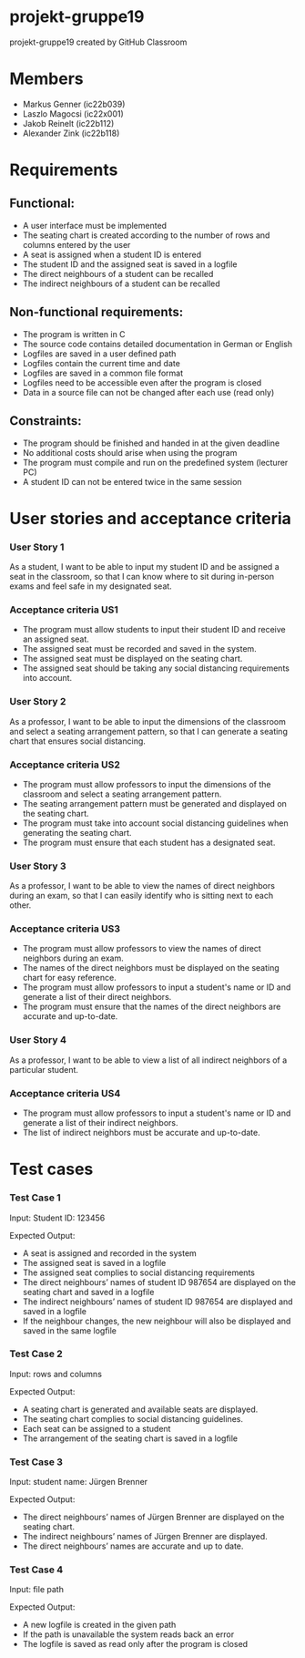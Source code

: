 # projekt-gruppe19
projekt-gruppe19 created by GitHub Classroom
# Members
- Markus Genner (ic22b039)
- Laszlo Magocsi (ic22x001)
- Jakob Reinelt (ic22b112)
- Alexander Zink (ic22b118)


# Requirements

## Functional:

- A user interface must be implemented
- The seating chart is created according to the number of rows and columns entered by the user
- A seat is assigned when a student ID is entered
- The student ID and the assigned seat is saved in a logfile
- The direct neighbours of a student can be recalled
- The indirect neighbours of a student can be recalled


## Non-functional requirements:

- The program is written in C
- The source code contains detailed documentation in German or English
- Logfiles are saved in a user defined path
- Logfiles contain the current time and date
- Logfiles are saved in a common file format
- Logfiles need to be accessible even after the program is closed
- Data in a source file can not be changed after each use (read only)


## Constraints:

- The program should be finished and handed in at the given deadline
- No additional costs should arise when using the program 
- The program must compile and run on the predefined system (lecturer PC)
- A student ID can not be entered twice in the same session


# User stories and acceptance criteria

### **User Story 1**

As a student, I want to be able to input my student ID and be assigned a seat in the classroom, so that I can know where to sit during 
in-person exams and feel safe in my designated seat.

### Acceptance criteria US1

-	The program must allow students to input their student ID and receive an assigned seat.
-	The assigned seat must be recorded and saved in the system.
-	The assigned seat must be displayed on the seating chart.
-	The assigned seat should be taking any social distancing requirements into account.


### **User Story 2**

As a professor, I want to be able to input the dimensions of the classroom and select a seating arrangement pattern, so that I can generate
a seating chart that ensures social distancing.

### Acceptance criteria US2

-	The program must allow professors to input the dimensions of the classroom and select a seating arrangement pattern.
-	The seating arrangement pattern must be generated and displayed on the seating chart.
-	The program must take into account social distancing guidelines when generating the seating chart.
-	The program must ensure that each student has a designated seat.


### User Story 3

As a professor, I want to be able to view the names of direct neighbors during an exam, so that I can easily identify who is sitting next to 
each other.

### Acceptance criteria US3

-	The program must allow professors to view the names of direct neighbors during an exam.
-	The names of the direct neighbors must be displayed on the seating chart for easy reference.
-	The program must allow professors to input a student's name or ID and generate a list of their direct neighbors.
-	The program must ensure that the names of the direct neighbors are accurate and up-to-date.


### **User Story 4**

As a professor, I want to be able to view a list of all indirect neighbors of a particular student.

  ### Acceptance criteria US4

-	The program must allow professors to input a student's name or ID and generate a list of their indirect neighbors.
-	The list of indirect neighbors must be accurate and up-to-date.

# Test cases

### Test Case 1

Input: Student ID: 123456

Expected Output:

-	A seat is assigned and recorded in the system
-	The assigned seat is saved in a logfile
-	The assigned seat complies to social distancing requirements
-	The direct neighbours’ names of student ID 987654 are displayed on the seating chart and saved in a logfile
-	The indirect neighbours’ names of student ID 987654 are displayed and saved in a logfile
-	If the neighbour changes, the new neighbour will also be displayed and saved in the same logfile

### Test Case 2

Input: rows and columns

Expected Output:

-	A seating chart is generated and available seats are displayed.
-	The seating chart complies to social distancing guidelines.
-	Each seat can be assigned to a student
-	The arrangement of the seating chart is saved in a logfile


### Test Case 3

Input: student name: Jürgen Brenner

Expected Output:

-	The direct neighbours’ names of Jürgen Brenner are displayed on the seating chart.
-	The indirect neighbours’ names of Jürgen Brenner are displayed.
-	The direct neighbours’ names are accurate and up to date.


### Test Case 4

Input: file path

Expected Output:

-	A new logfile is created in the given path
-	If the path is unavailable the system reads back an error
-	The logfile is saved as read only after the program is closed 
